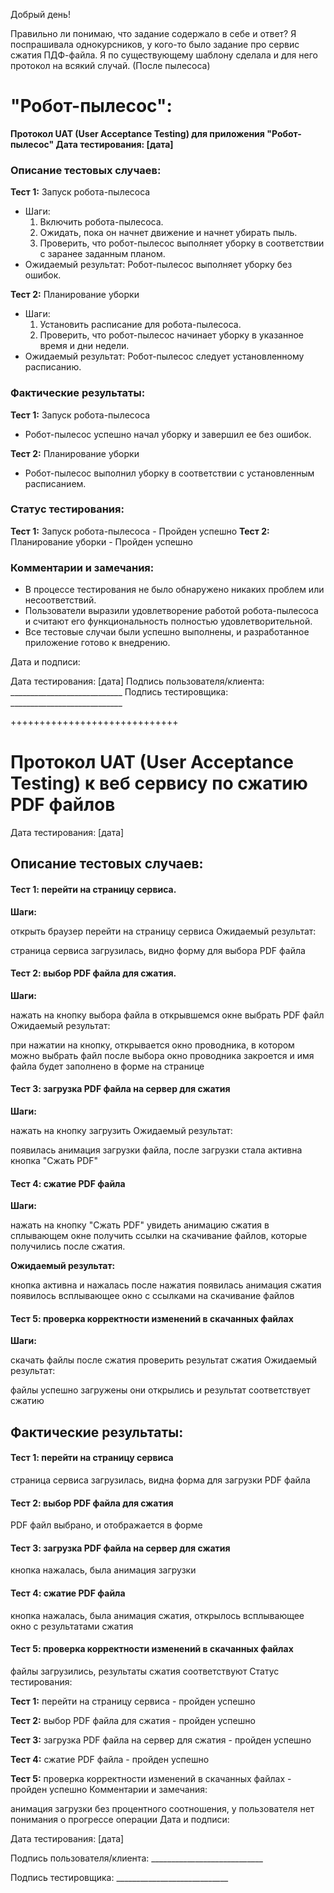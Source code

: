 Добрый день!

Правильно ли понимаю, что задание содержало в себе и ответ?
Я поспрашивала однокурсников, у кого-то было задание про сервис сжатия ПДФ-файла. Я по существующему шаблону сделала и для него протокол на всякий случай. (После пылесоса)

# "Робот-пылесос":

**Протокол UAT (User Acceptance Testing) для приложения "Робот-пылесос"
Дата тестирования: [дата]**

### Описание тестовых случаев:

**Тест 1:** Запуск робота-пылесоса
- Шаги:
  1. Включить робота-пылесоса.
  2. Ожидать, пока он начнет движение и начнет убирать пыль.
  3. Проверить, что робот-пылесос выполняет уборку в соответствии с заранее заданным планом.
- Ожидаемый результат: Робот-пылесос выполняет уборку без ошибок.

**Тест 2:** Планирование уборки
- Шаги:
  1. Установить расписание для робота-пылесоса.
  2. Проверить, что робот-пылесос начинает уборку в указанное время и дни недели.
- Ожидаемый результат: Робот-пылесос следует установленному расписанию.


### Фактические результаты:

**Тест 1:** Запуск робота-пылесоса
- Робот-пылесос успешно начал уборку и завершил ее без ошибок.

**Тест 2:** Планирование уборки
- Робот-пылесос выполнил уборку в соответствии с установленным расписанием.

### Статус тестирования:

**Тест 1:** Запуск робота-пылесоса - Пройден успешно
**Тест 2:** Планирование уборки - Пройден успешно

### Комментарии и замечания:

- В процессе тестирования не было обнаружено никаких проблем или несоответствий.
- Пользователи выразили удовлетворение работой робота-пылесоса и считают его функциональность полностью удовлетворительной.
- Все тестовые случаи были успешно выполнены, и разработанное приложение готово к внедрению.

Дата и подписи:

Дата тестирования: [дата]
Подпись пользователя/клиента: ____________________________
Подпись тестировщика: ____________________________



+++++++++++++++++++++++++++++


# Протокол UAT (User Acceptance Testing) к веб сервису по сжатию PDF файлов

Дата тестирования: [дата]

## Описание тестовых случаев:

#### Тест 1: перейти на страницу сервиса. 

**Шаги:**

открыть браузер
перейти на страницу сервиса
Ожидаемый результат:

страница сервиса загрузилась, видно форму для выбора PDF файла

#### Тест 2: выбор PDF файла для сжатия.

**Шаги:**

нажать на кнопку выбора файла
в открывшемся окне выбрать PDF файл
Ожидаемый результат:

при нажатии на кнопку, открывается окно проводника, в котором можно выбрать файл
после выбора окно проводника закроется и имя файла будет заполнено в форме на странице

#### Тест 3: загрузка PDF файла на сервер для сжатия

**Шаги:**

нажать на кнопку загрузить
Ожидаемый результат:

появилась анимация загрузки файла, после загрузки стала активна кнопка "Сжать PDF"

#### Тест 4: сжатие PDF файла

**Шаги:**

нажать на кнопку "Сжать PDF"
увидеть анимацию сжатия
в сплывающем окне получить ссылки на скачивание файлов, которые получились после сжатия.

**Ожидаемый результат:**

кнопка активна и нажалась
после нажатия появилась анимация сжатия
появилось всплывающее окно с ссылками на скачивание файлов

#### Тест 5: проверка корректности изменений в скачанных файлах

**Шаги:**

скачать файлы после сжатия
проверить результат сжатия
Ожидаемый результат:

файлы успешно загружены
они открылись и результат соответствует сжатию

## Фактические результаты:

#### Тест 1: перейти на страницу сервиса

страница сервиса загрузилась, видна форма для загрузки PDF файла

#### Тест 2: выбор PDF файла для сжатия

PDF файл выбрано, и отображается в форме

#### Тест 3: загрузка PDF файла на сервер для сжатия

кнопка нажалась, была анимация загрузки

#### Тест 4: сжатие PDF файла

кнопка нажалась, была анимация сжатия, открылось всплывающее окно с результатами сжатия

#### Тест 5: проверка корректности изменений в скачанных файлах

файлы загрузились, результаты сжатия соответствуют
Статус тестирования:

**Тест 1:** перейти на страницу сервиса - пройден успешно

**Тест 2:** выбор PDF файла для сжатия - пройден успешно

**Тест 3:** загрузка PDF файла на сервер для сжатия - пройден успешно

**Тест 4:** сжатие PDF файла - пройден успешно

**Тест 5:** проверка корректности изменений в скачанных файлах - пройден успешно
Комментарии и замечания:

анимация загрузки без процентного соотношения, у пользователя нет понимания о прогрессе операции
Дата и подписи:

Дата тестирования: [дата]

Подпись пользователя/клиента: ____________________________

Подпись тестировщика: ____________________________

